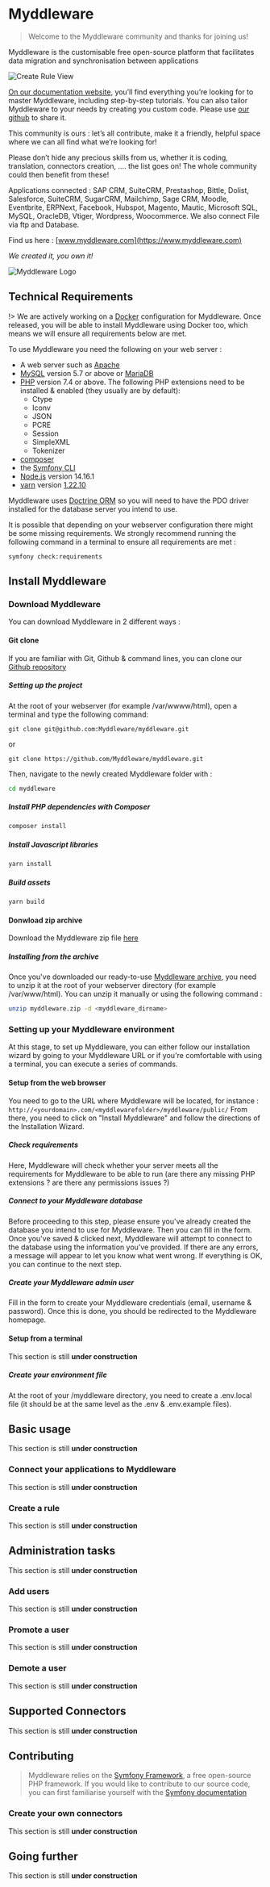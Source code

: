 # Myddleware

> Welcome to the Myddleware community and thanks for joining us!

Myddleware is the customisable free open-source platform that facilitates data migration and synchronisation between applications

![Create Rule View](http://community.myddleware.com/wp-content/uploads/2016/11/create_rule_view-1024x596.png)

[On our documentation website,](https://myddleware.github.io/myddleware) you’ll find everything you’re looking for to master Myddleware, including step-by-step tutorials. You can also tailor Myddleware to your needs by creating you custom code. Please use [our github](https://github.com/Myddleware) to share it.

This community is ours : let’s all contribute, make it a friendly, helpful space where we can all find what we’re looking for!

Please don’t hide any precious skills from us, whether it is coding, translation, connectors creation, .... the list goes on! The whole community could then benefit from these!

Applications connected : SAP CRM, SuiteCRM, Prestashop, Bittle, Dolist, Salesforce, SuiteCRM, SugarCRM, Mailchimp, Sage CRM, Moodle, Eventbrite, ERPNext, Facebook, Hubspot, Magento, Mautic, Microsoft SQL, MySQL, OracleDB, Vtiger, Wordpress, Woocommerce.  We also connect File via ftp and Database.

Find us here : [www.myddleware.com](https://www.myddleware.com)

*We created it, you own it!*

![Myddleware Logo](http://community.myddleware.com/wp-content/uploads/2016/09/myddleware_logo-300x215.jpg)

## Technical Requirements

!> We are actively working on a [Docker](https://www.docker.com/) configuration for Myddleware. Once released, you will be able to install Myddleware using Docker too, which means we will ensure all requirements below are met.

To use Myddleware you need the following on your web server :

- A web server such as [Apache](https://httpd.apache.org/)
- [MySQL](https://www.mysql.com/downloads/) version 5.7 or above or [MariaDB](https://mariadb.org/download/?t=mariadb&p=mariadb&r=10.6.5&os=windows&cpu=x86_64&pkg=msi&m=xtom_ams)
- [PHP](https://www.php.net/downloads.php) version 7.4 or above. The following PHP extensions need to be installed & enabled (they usually are by default):
  - Ctype
  - Iconv
  - JSON
  - PCRE
  - Session
  - SimpleXML
  - Tokenizer
- [composer](https://getcomposer.org/download/)
- the [Symfony CLI](https://symfony.com/download)
- [Node.js](https://nodejs.org/de/download/) version 14.16.1
- [yarn](https://yarnpkg.com/getting-started/install) version [1.22.10](https://classic.yarnpkg.com/lang/en/docs/install/#windows-stable )

Myddleware uses [Doctrine ORM](https://www.doctrine-project.org/projects/doctrine-orm/en/2.11/tutorials/getting-started.html#getting-started-with-doctrine) so you will need to have the PDO driver installed for the database server you intend to use.

It is possible that depending on your webserver configuration there might be some missing requirements. We strongly recommend running the following command in a terminal to ensure all requirements are met :

``` symfony check:requirements ```


## Install Myddleware

### Download Myddleware

You can download Myddleware in 2 different ways :

<!-- tabs:start -->

#### **Git clone**

If you are familiar with Git, Github & command lines, you can clone our [Github repository](https://github.com/Myddleware/myddleware)

##### Setting up the project

At the root of your webserver (for example /var/wwww/html), open a terminal and type the following command:

```git
git clone git@github.com:Myddleware/myddleware.git 
 ```

or

```git
git clone https://github.com/Myddleware/myddleware.git
```

Then, navigate to the newly created Myddleware folder with :

```bash
cd myddleware 
```

##### Install PHP dependencies with Composer

```bash
composer install 
```

##### Install Javascript libraries

```bash
yarn install 
```

##### Build assets

```bash
yarn build 
```

#### **Donwload zip archive**

Download the Myddleware zip file [here](http://www.myddleware.com/solution/download)

##### Installing from the archive

Once you've downloaded our ready-to-use [Myddleware archive](http://www.myddleware.com/solution/download), you need to unzip it at the root of your webserver directory (for example /var/www/html). You can unzip it manually or using the following command :

```bash
unzip myddleware.zip -d <myddleware_dirname>
```

<!-- tabs:end -->

### Setting up your Myddleware environment

At this stage, to set up Myddleware, you can either follow our installation wizard by going to your Myddleware URL or if you're comfortable with using a terminal, you can execute a series of commands.

<!-- tabs:start -->
#### **Setup from the web browser**

You need to go to the URL where Myddleware will be located, for instance : ```http://<yourdomain>.com/<myddlewarefolder>/myddleware/public/```
From there, you need to click on "Install Myddleware" and follow the directions of the Installation Wizard.

##### Check requirements

Here, Myddleware will check whether your server meets all the requirements for Myddleware to be able to run (are there any missing PHP extensions ? are there any permissions issues ?)

##### Connect to your Myddleware database

Before proceeding to this step, please ensure you've already created the database you intend to use for Myddleware. Then you can fill in the form. Once you've saved & clicked next, Myddleware will attempt to connect to the database using the information you've provided. If there are any errors, a message will appear to let you know what went wrong. If everything is OK, you can continue to the next step.

##### Create your Myddleware admin user

Fill in the form to create your Myddleware credentials (email, username & password). Once this is done, you should be redirected to the Myddleware homepage.

#### **Setup from a terminal**

This section is still **under construction**

##### Create your environment file

At the root of your /myddleware directory, you need to create a .env.local file (it should be at the same level as the .env & .env.example files).

<!-- tabs:end -->

## Basic usage

This section is still **under construction**

### Connect your applications to Myddleware

This section is still **under construction**

### Create a rule

This section is still **under construction**

## Administration tasks

This section is still **under construction**

### Add users

This section is still **under construction**

### Promote a user

This section is still **under construction**

### Demote a user

This section is still **under construction**

## Supported Connectors

This section is still **under construction**

## Contributing

> Myddleware relies on the [Symfony Framework](https://symfony.com/), a free open-source PHP framework. If you would like to contribute to our source code, you can first familiarise yourself with the [Symfony documentation](https://symfony.com/doc/current/index.html)

### Create your own connectors

This section is still **under construction**

## Going further

This section is still **under construction**